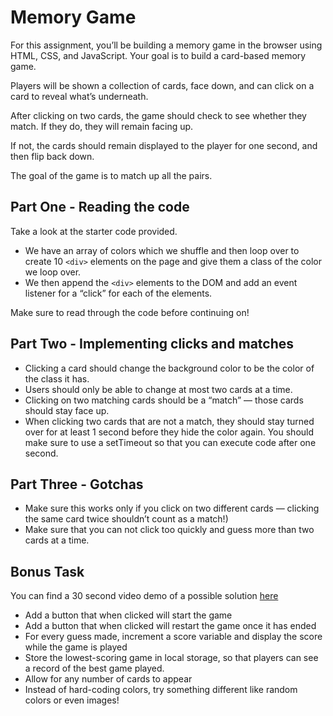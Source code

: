 # Memory Game

For this assignment, you’ll be building a memory game in the browser using HTML, CSS, and JavaScript. Your goal is to build a card-based memory game.

Players will be shown a collection of cards, face down, and can click on a card to reveal what’s underneath.

After clicking on two cards, the game should check to see whether they match. If they do, they will remain facing up.

If not, the cards should remain displayed to the player for one second, and then flip back down.

The goal of the game is to match up all the pairs.


## Part One - Reading the code
Take a look at the starter code provided.

- We have an array of colors which we shuffle and then loop over to create 10 `<div>` elements on the page and give them a class of the color we loop over.
- We then append the `<div>` elements to the DOM and add an event listener for a “click” for each of the elements.

Make sure to read through the code before continuing on!


## Part Two - Implementing clicks and matches
- Clicking a card should change the background color to be the color of the class it has.
- Users should only be able to change at most two cards at a time.
- Clicking on two matching cards should be a “match” — those cards should stay face up.
- When clicking two cards that are not a match, they should stay turned over for at least 1 second before they hide the color again. You should make sure to use a setTimeout so that you can execute code after one second.


## Part Three - Gotchas
- Make sure this works only if you click on two different cards — clicking the same card twice shouldn’t count as a match!)
- Make sure that you can not click too quickly and guess more than two cards at a time.

## Bonus Task

You can find a 30 second video demo of a possible solution [here](https://drive.google.com/file/d/1HeBfQe-AGnFGL8YmEt2wnfEwnNL0abFJ/view)
- Add a button that when clicked will start the game
- Add a button that when clicked will restart the game once it has ended
- For every guess made, increment a score variable and display the score while the game is played
- Store the lowest-scoring game in local storage, so that players can see a record of the best game played.
- Allow for any number of cards to appear
- Instead of hard-coding colors, try something different like random colors or even images!